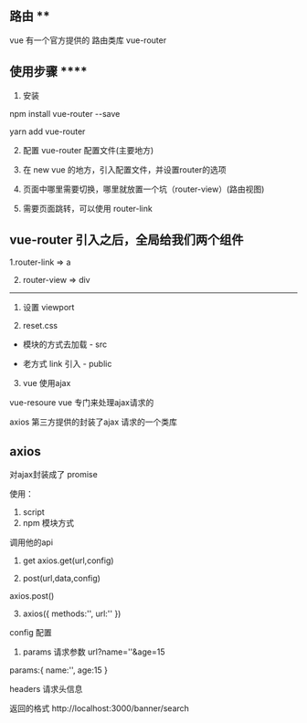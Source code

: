 ## 路由 **

 vue 有一个官方提供的 路由类库 vue-router


 ## 使用步骤 ****

 1. 安装

 npm install vue-router --save

 yarn add vue-router


 2. 配置 vue-router 配置文件(主要地方)

 3. 在 new vue 的地方，引入配置文件，并设置router的选项

 4. 页面中哪里需要切换，哪里就放置一个坑（router-view）(路由视图)

 5. 需要页面跳转，可以使用 router-link

 ## vue-router 引入之后，全局给我们两个组件

 1.router-link  => a

 2. router-view => div


 -----




1. 设置 viewport

2. reset.css

 - 模块的方式去加载 - src

 - 老方式 link 引入 - public


 3. vue 使用ajax

  vue-resoure vue 专门来处理ajax请求的

  axios      第三方提供的封装了ajax 请求的一个类库

## axios

  对ajax封装成了 promise

  使用：
  1. script
  2. npm 模块方式

  调用他的api

1. get
  axios.get(url,config)

2. post(url,data,config)

  axios.post()

3. axios({
  methods:'',
  url:''
})

config 配置

1. params 请求参数   url?name=''&age=15

  params:{
    name:'',
    age:15
  }

headers 请求头信息

返回的格式    http://localhost:3000/banner/search
